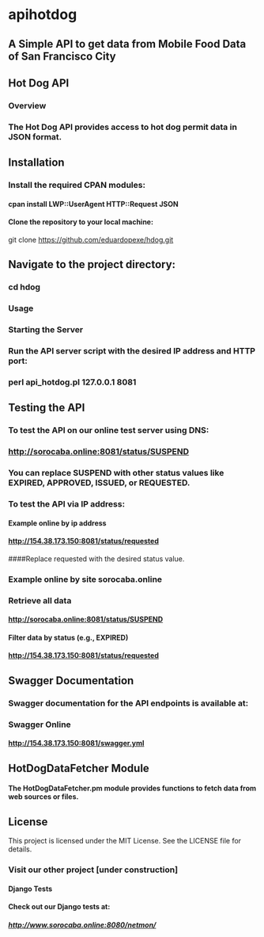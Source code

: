 # apihotdog
## A Simple API to get data from Mobile Food Data of San Francisco City

## Hot Dog API
### Overview
### The Hot Dog API provides access to hot dog permit data in JSON format.

## Installation
### Install the required CPAN modules:

#### cpan install LWP::UserAgent HTTP::Request JSON
#### Clone the repository to your local machine:

git clone https://github.com/eduardopexe/hdog.git
## Navigate to the project directory:

### cd hdog
### Usage
### Starting the Server
### Run the API server script with the desired IP address and HTTP port:

### perl api_hotdog.pl 127.0.0.1 8081

## Testing the API
### To test the API on our online test server using DNS:

### http://sorocaba.online:8081/status/SUSPEND
### You can replace SUSPEND with other status values like EXPIRED, APPROVED, ISSUED, or REQUESTED.

### To test the API via IP address:

#### Example online by ip address
#### http://154.38.173.150:8081/status/requested
####Replace requested with the desired status value.

### Example online by site sorocaba.online
### Retrieve all data
#### http://sorocaba.online:8081/status/SUSPEND

#### Filter data by status (e.g., EXPIRED)
#### http://154.38.173.150:8081/status/requested

## Swagger Documentation
### Swagger documentation for the API endpoints is available at:

### Swagger Online
#### http://154.38.173.150:8081/swagger.yml

## HotDogDataFetcher Module
#### The HotDogDataFetcher.pm module provides functions to fetch data from web sources or files.


## License
This project is licensed under the MIT License. See the LICENSE file for details.


### Visit our other project [under construction]
#### Django Tests
#### Check out our Django tests at:

##### http://www.sorocaba.online:8080/netmon/
